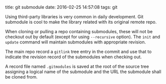 title: git submodule
date: 2016-02-25 14:57:08
tags: git

Using third-party libraries is very common in daily development.
Git submodule is cool to make the library related with its original remote repo.

When cloning or pulling a repo containing submodules, these will not be checkout out by default (except for using `--recursive` option). The `init` and `update` command will maintain submodules with appropriate revision.

The main repo record a `gitlink` tree entry in the commit and use that to indicate the revision record of the submodules when checking out.

A record file named `.gitmodules` is saved at the root of the source tree assigning a logical name of the submodule and the URL the submodule shall be cloned from.
